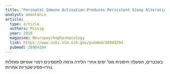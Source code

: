 ```yaml
---
title: "Perinatal Immune Activation Produces Persistent Sleep Alterations and Epileptiform Activity in Male Mice"
analyst: amantonio
article:
  type: article
  authors: Missig
  year: 2018
  magazine: Neuropsychopharmacology
  link: https://www.ncbi.nlm.nih.gov/pubmed/28984294
  pubmed: 28984294
---
```


בעכברים, הפעלה חיסונית מס' ימים אחרי הלידה גרמה לתסמינים דמויי אוטיזם ומחלות נוירו-פסיכיאטריות אחרות.

